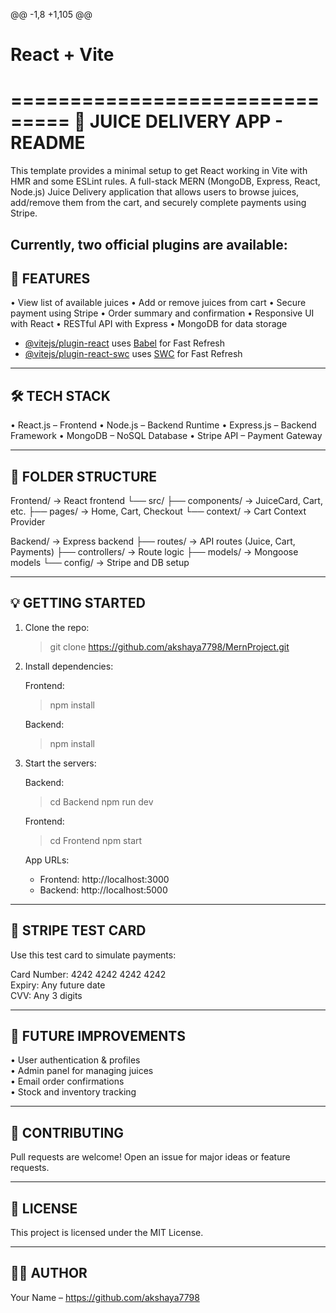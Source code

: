 @@ -1,8 +1,105 @@
# React + Vite
===============================
🧃 JUICE DELIVERY APP - README
===============================

This template provides a minimal setup to get React working in Vite with HMR and some ESLint rules.
A full-stack MERN (MongoDB, Express, React, Node.js) Juice Delivery application
that allows users to browse juices, add/remove them from the cart, and securely
complete payments using Stripe.

Currently, two official plugins are available:
-------------------------------
🚀 FEATURES
-------------------------------
• View list of available juices
• Add or remove juices from cart
• Secure payment using Stripe
• Order summary and confirmation
• Responsive UI with React
• RESTful API with Express
• MongoDB for data storage

- [@vitejs/plugin-react](https://github.com/vitejs/vite-plugin-react/blob/main/packages/plugin-react/README.md) uses [Babel](https://babeljs.io/) for Fast Refresh
- [@vitejs/plugin-react-swc](https://github.com/vitejs/vite-plugin-react-swc) uses [SWC](https://swc.rs/) for Fast Refresh
-------------------------------
🛠️ TECH STACK
-------------------------------
• React.js        – Frontend
• Node.js         – Backend Runtime
• Express.js      – Backend Framework
• MongoDB         – NoSQL Database
• Stripe API      – Payment Gateway

-------------------------------
📂 FOLDER STRUCTURE
-------------------------------
Frontend/               → React frontend
  └── src/
       ├── components/   → JuiceCard, Cart, etc.
       ├── pages/        → Home, Cart, Checkout
       └── context/      → Cart Context Provider

Backend/               → Express backend
  ├── routes/          → API routes (Juice, Cart, Payments)
  ├── controllers/     → Route logic
  ├── models/          → Mongoose models
  └── config/          → Stripe and DB setup

-------------------------------
💡 GETTING STARTED
-------------------------------

1. Clone the repo:
   > git clone https://github.com/akshaya7798/MernProject.git

2. Install dependencies:

   Frontend:
   > npm install

   Backend:
   > npm install



3. Start the servers:

   Backend:
   > cd Backend
   > npm run dev

   Frontend:
   > cd Frontend
   > npm start

   App URLs:
   - Frontend: http://localhost:3000
   - Backend: http://localhost:5000

-------------------------------
🧪 STRIPE TEST CARD
-------------------------------
Use this test card to simulate payments:

Card Number: 4242 4242 4242 4242  
Expiry: Any future date  
CVV: Any 3 digits  

-------------------------------
📌 FUTURE IMPROVEMENTS
-------------------------------
• User authentication & profiles  
• Admin panel for managing juices  
• Email order confirmations  
• Stock and inventory tracking  

-------------------------------
🤝 CONTRIBUTING
-------------------------------
Pull requests are welcome! Open an issue for major ideas or feature requests.

-------------------------------
📄 LICENSE
-------------------------------
This project is licensed under the MIT License.

-------------------------------
🙋‍♀️ AUTHOR
-------------------------------
Your Name – https://github.com/akshaya7798
